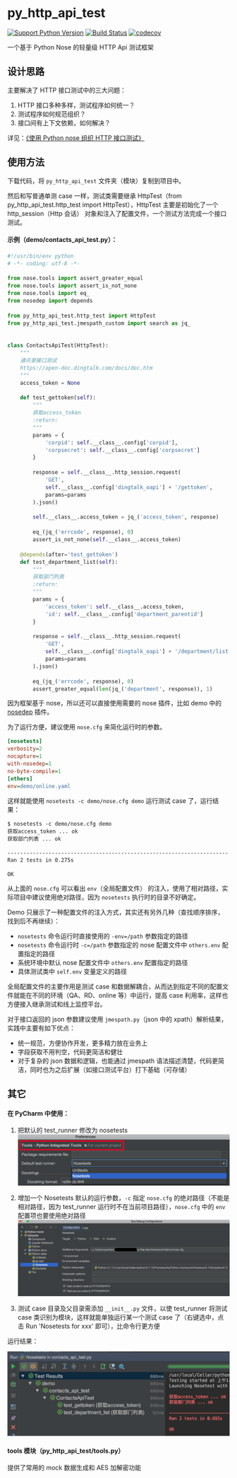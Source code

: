 py_http_api_test
===

[![Support Python Version](https://img.shields.io/badge/Python-2.7-brightgreen.svg)](https://www.python.org/)
[![Build Status](https://travis-ci.org/iyaozhen/py-http-test-framework.svg?branch=master)](https://travis-ci.org/iyaozhen/py-http-test-framework)
[![codecov](https://codecov.io/gh/iyaozhen/py-http-test-framework/branch/master/graph/badge.svg)](https://codecov.io/gh/iyaozhen/py-http-test-framework)

一个基于 Python Nose 的轻量级 HTTP Api 测试框架

设计思路
---
主要解决了 HTTP 接口测试中的三大问题：
  1. HTTP 接口多种多样，测试程序如何统一？
  2. 测试程序如何规范组织？
  3. 接口间有上下文依赖，如何解决？

详见：[《使用 Python nose 组织 HTTP 接口测试》](https://iyaozhen.com/use-python-nose-to-http-api-test.html)

使用方法
---
下载代码，将 `py_http_api_test` 文件夹（模块）复制到项目中。

然后和写普通单测 case 一样，测试类需要继承 HttpTest（from py_http_api_test.http_test import HttpTest），HttpTest 主要是初始化了一个 http_session（Http 会话） 对象和注入了配置文件，一个测试方法完成一个接口测试。

#### 示例（demo/contacts_api_test.py）：

```Python
#!/usr/bin/env python
# -*- coding: utf-8 -*-

from nose.tools import assert_greater_equal
from nose.tools import assert_is_not_none
from nose.tools import eq_
from nosedep import depends

from py_http_api_test.http_test import HttpTest
from py_http_api_test.jmespath_custom import search as jq_


class ContactsApiTest(HttpTest):
    """
    通讯录接口测试
    https://open-doc.dingtalk.com/docs/doc.htm
    """
    access_token = None

    def test_gettoken(self):
        """
        获取access_token
        :return:
        """
        params = {
            'corpid': self.__class__.config['corpid'],
            'corpsecret': self.__class__.config['corpsecret']
        }

        response = self.__class__.http_session.request(
            'GET',
            self.__class__.config['dingtalk_oapi'] + '/gettoken',
            params=params
        ).json()

        self.__class__.access_token = jq_('access_token', response)

        eq_(jq_('errcode', response), 0)
        assert_is_not_none(self.__class__.access_token)

    @depends(after='test_gettoken')
    def test_department_list(self):
        """
        获取部门列表
        :return:
        """
        params = {
            'access_token': self.__class__.access_token,
            'id': self.__class__.config['department_parentid']
        }

        response = self.__class__.http_session.request(
            'GET',
            self.__class__.config['dingtalk_oapi'] + '/department/list',
            params=params
        ).json()

        eq_(jq_('errcode', response), 0)
        assert_greater_equal(len(jq_('department', response)), 1)

```

因为框架基于 nose，所以还可以直接使用需要的 nose 插件，比如 demo 中的 [nosedep](https://github.com/Zitrax/nose-dep) 插件。

为了运行方便，建议使用 `nose.cfg` 来简化运行时的参数。

```INI
[nosetests]
verbosity=2
nocapture=1
with-nosedep=1
no-byte-compile=1
[others]
env=demo/online.yaml
```

这样就能使用 `nosetests -c demo/nose.cfg demo` 运行测试 case 了，运行结果：

```
$ nosetests -c demo/nose.cfg demo
获取access_token ... ok
获取部门列表 ... ok
 
----------------------------------------------------------------------
Ran 2 tests in 0.275s
 
OK
```

从上面的 `nose.cfg` 可以看出 `env`（全局配置文件） 的注入，使用了相对路径，实际项目中建议使用绝对路径，因为 `nosetests` 执行时的目录不好确定。

Demo 只展示了一种配置文件的注入方式，其实还有另外几种（查找顺序排序，找到后不再继续）：
  - `nosetests` 命令运行时直接使用的 `-env=/path` 参数指定的路径
  - `nosetests` 命令运行时 `-c=/path` 参数指定的 nose 配置文件中 `others.env` 配置指定的路径
  - 系统环境中默认 nose 配置文件中 `others.env` 配置指定的路径
  - 具体测试类中 `self.env` 变量定义的路径

全局配置文件的主要作用是测试 case 和数据解耦合，从而达到指定不同的配置文件就能在不同的环境（QA、RD、online 等）中运行，提高 case 利用率，这样也方便接入继承测试和线上监控平台。

对于接口返回的 json 参数建议使用 `jmespath.py`（json 中的 xpath）解析结果，实践中主要有如下优点：
  - 统一规范，方便协作开发，更多精力放在业务上
  - 字段获取不用判空，代码更简洁和健壮
  - 对于复杂的 json 数据和逻辑，也能通过 jmespath 语法描述清楚，代码更简洁，同时也为之后扩展（如接口测试平台）打下基础（可存储）
  
其它
---
#### 在 PyCharm 中使用：
  1. 把默认的 test_runner 修改为 nosetests
  ![](doc/test_runner.png)
  
  2. 增加一个 Nosetests 默认的运行参数，`-c` 指定 `nose.cfg` 的绝对路径（不能是相对路径，因为 test_runner 运行时不在当前项目路径），`nose.cfg` 中的 `env` 配置项也要使用绝对路径
  ![](doc/run_config.png)
  
  3. 测试 case 目录及父目录需添加 `__init__.py` 文件，以使 test_runner 将测试 case 类识别为模块，这样就能单独运行某一个测试 case 了（右键选中，点击 Run 'Nosetests for xxx' 即可），比命令行更方便

运行结果：

![](doc/ouput.png)

#### tools 模块（py_http_api_test/tools.py）

提供了常用的 mock 数据生成和 AES 加解密功能
